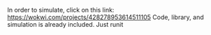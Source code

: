 In order to simulate, click on this link: https://wokwi.com/projects/428278953614511105
Code, library, and simulation is already included. Just runit
